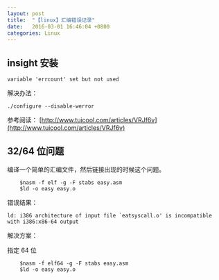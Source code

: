 ```yaml
---
layout: post
title:  "【linux】汇编错误记录"
date:   2016-03-01 16:46:04 +0800
categories: Linux
---
```


## insight 安装

```shell
variable 'errcount' set but not used
```

解决办法：

```shell
./configure --disable-werror
```

参考阅读： [http://www.tuicool.com/articles/VRJf6v](http://www.tuicool.com/articles/VRJf6v)

## 32/64 位问题

编译一个简单的汇编文件，然后链接出现的时候这个问题。

```shell
    $nasm -f elf -g -F stabs easy.asm
    $ld -o easy easy.o 
```

错误结果：

    ld: i386 architecture of input file `eatsyscall.o' is incompatible with i386:x86-64 output

解决方案：

指定 64 位


```shell
    $nasm -f elf64 -g -F stabs easy.asm
    $ld -o easy easy.o 
```

